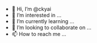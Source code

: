 - 👋 Hi, I’m @ckyai
- 👀 I’m interested in ...
- 🌱 I’m currently learning ...
- 💞️ I’m looking to collaborate on ...
- 📫 How to reach me ...

<!---
ckyai/ckyai is a ✨ special ✨ repository because its `README.md` (this file) appears on your GitHub profile.
You can click the Preview link to take a look at your changes.
--->
